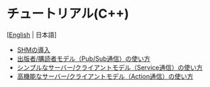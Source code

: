 # チュートリアル(C++)
[[English](../md_manual_tutorials_en.html) | 日本語]

- [SHMの導入](md_manual_tutorials_introduction_jp.html)
- [出版者/購読者モデル（Pub/Sub通信）の使い方](md_manual_tutorials_shm_pub_sub_jp.html)
- [シンプルなサーバー/クライアントモデル（Service通信）の使い方](md_manual_tutorials_shm_service_jp.html)
- [高機能なサーバー/クライアントモデル（Action通信）の使い方](md_manual_tutorials_shm_action_jp.html)